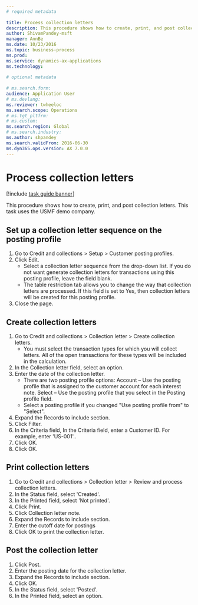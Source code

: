 ```yaml
--- 
# required metadata 
 
title: Process collection letters
description: This procedure shows how to create, print, and post collection letters. 
author: ShivamPandey-msft
manager: AnnBe 
ms.date: 10/23/2016
ms.topic: business-process 
ms.prod:  
ms.service: dynamics-ax-applications 
ms.technology:  
 
# optional metadata 
 
# ms.search.form:   
audience: Application User 
# ms.devlang:  
ms.reviewer: twheeloc
ms.search.scope: Operations 
# ms.tgt_pltfrm:  
# ms.custom:  
ms.search.region: Global
# ms.search.industry: 
ms.author: shpandey
ms.search.validFrom: 2016-06-30 
ms.dyn365.ops.version: AX 7.0.0 
---
```

# Process collection letters

[!include [task guide banner](../../includes/task-guide-banner.md)]

This procedure shows how to create, print, and post collection letters. This task uses the USMF demo company.


## Set up a collection letter sequence on the posting profile
1. Go to Credit and collections > Setup > Customer posting profiles.
2. Click Edit.
    * Select a collection letter sequence from the drop-down list. If you do not want generate collection letters for transactions using this posting profile, leave the field blank.  
    * The table restriction tab allows you to change the way that collection letters are processed. If this field is set to Yes, then collection letters will be created for this posting profile.  
3. Close the page.

## Create collection letters
1. Go to Credit and collections > Collection letter > Create collection letters.
    * You must select the transaction types for which you will collect letters. All of the open transactions for these types will be included in the calculation.  
2. In the Collection letter field, select an option.
3. Enter the date of the collection letter.
    * There are two posting profile options:   Account – Use the posting profile that is assigned to the customer account for each interest note.   Select – Use the posting profile that you select in the Posting profile field.  
    * Select a posting profile if you changed "Use posting profile from" to "Select".  
4. Expand the Records to include section.
5. Click Filter.
6. In the Criteria field, In the Criteria field, enter a Customer ID. For example, enter 'US-001'..
7. Click OK.
8. Click OK.

## Print collection letters
1. Go to Credit and collections > Collection letter > Review and process collection letters.
2. In the Status field, select 'Created'.
3. In the Printed field, select 'Not printed'.
4. Click Print.
5. Click Collection letter note.
6. Expand the Records to include section.
7. Enter the cutoff date for postings
8. Click OK to print the collection letter.

## Post the collection letter
1. Click Post.
2. Enter the posting date for the collection letter.
3. Expand the Records to include section.
4. Click OK.
5. In the Status field, select 'Posted'.
6. In the Printed field, select an option.

